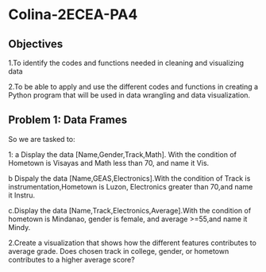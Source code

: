 # Colina-2ECEA-PA4

## Objectives
1.To identify the codes and functions needed in cleaning and visualizing data

2.To be able to apply and use the different codes and functions in creating a Python program that will 
be used in data wrangling and data visualization.

## Problem 1: Data Frames

So we are tasked to:

1:
a Display the data [Name,Gender,Track,Math]. With the condition of Hometown is Visayas and Math less than 70, and name it Vis.

b Dispaly the data [Name,GEAS,Electronics].With the condition of Track is instrumentation,Hometown is Luzon, Electronics greater than 70,and name it Instru.

c.Display the data [Name,Track,Electronics,Average].With the condition of hometown is Mindanao, gender is female, and average >=55,and name it Mindy.

2.Create a visualization that shows how the different features contributes to average grade. Does 
chosen track in college, gender, or hometown contributes to a higher average score? 
